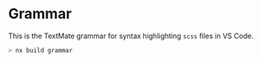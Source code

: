 # Grammar

This is the TextMate grammar for syntax highlighting `scss` files in VS Code.

```sh
> nx build grammar
```
